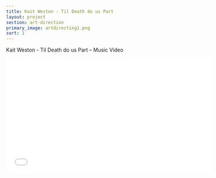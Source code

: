 ```yaml
---
title: Kait Weston - Til Death do us Part
layout: project
section: art-direction
primary_image: artdirecting1.png
sort: 1
---
```


Kait Weston - Til Death do us Part – Music Video

<iframe width="560" height="315" src="//www.youtube.com/embed/V8YgiyLs_h4" frameborder="0" allowfullscreen></iframe>
